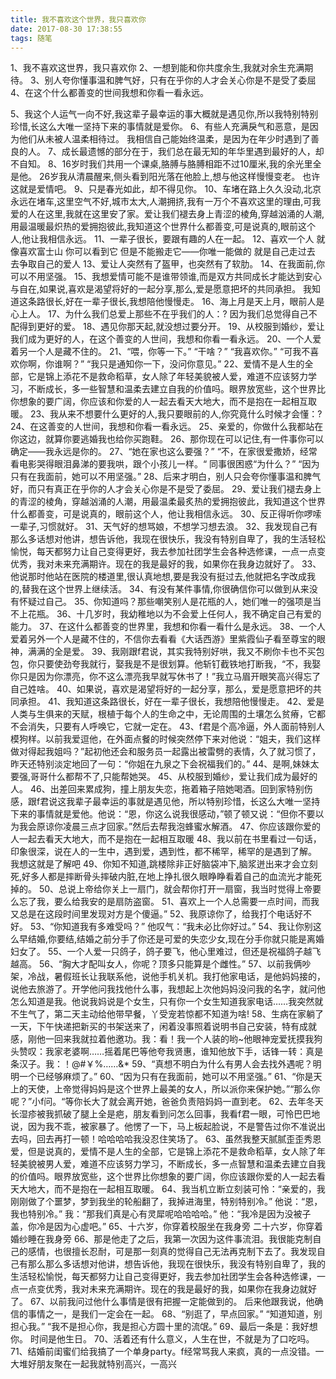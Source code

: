 ```yaml
---
title: 我不喜欢这个世界，我只喜欢你
date: 2017-08-30 17:38:55
tags: 随笔
---
```


1、我不喜欢这世界，我只喜欢你
2、一想到能和你共度余生,我就对余生充满期待。
3、别人夸你懂事温和脾气好，只有在乎你的人才会关心你是不是受了委屈
4、在这个什么都善变的世间我想和你看一看永远。

 <!-- more -->   

5、我这个人运气一向不好,我这辈子最幸运的事大概就是遇见你,所以我特别特别珍惜,长这么大唯一坚持下来的事情就是爱你。
6、有些人充满戾气和恶意，是因为他们从未被人温柔相待过。
我相信自己能始终温柔，是因为在年少时遇到了善良的人。
7、成长最遗憾的部分在于，我们总在最无知的年华里遇到最好的人，却不自知。
8、16岁时我们共用一个课桌,胳膊与胳膊相距不过10厘米,我的余光里全是他。
26岁我从清晨醒来,侧头看到阳光落在他脸上,想与他这样慢慢变老。
也许这就是爱情吧。
9、只是春光如此，却不得见你。
10、车堵在路上久久没动,北京永远在堵车,这里空气不好,城市太大,人潮拥挤,我有一万个不喜欢这里的理由,可我爱的人在这里,我就在这里安了家。爱让我们褪去身上青涩的棱角,穿越汹涌的人潮,用最温暖最炽热的爱拥抱彼此,我知道这个世界什么都善变,可是说真的,眼前这个人,他让我相信永远。
11、一辈子很长，要跟有趣的人在一起。
12、喜欢一个人 就像喜欢富士山 你可以看到它 但是不能搬走它——你唯一能做的 就是自己走过去 去争取自己的爱人
13、爱让人突然有了盔甲，也突然有了软肋。
14、在我面前,你可以不用坚强。
15、我想爱情可能不是谁带领谁,而是双方共同成长才能达到安心与自在,如果说,喜欢是渴望将好的一起分享,那么,爱是愿意把坏的共同承担。
我知道这条路很长,好在一辈子很长,我想陪他慢慢走。
16、海上月是天上月，眼前人是心上人。
17、为什么我们总爱上那些不在乎我们的人：?
因为我们总觉得自己不配得到更好的爱。
18、遇见你那天起,就没想过要分开。
19、从校服到婚纱，爱让我们成为更好的人，在这个善变的人世间，我想和你看一看永远。
20、一个人爱着另一个人是藏不住的。
21、“喂，你等一下。”
“干啥？”
“我喜欢你。”
“可我不喜欢你啊，你谁啊？”
“我只是通知你一下，没问你意见。”
22、爱情不是人生的全部，它是锦上添花不是救命稻草，女人除了年轻美貌被人爱，难道不应该努力学习，不断成长，多一些智慧和温柔去建立自我的价值吗。眼界放宽些，这个世界比你想象的要广阔，你应该和你爱的人一起去看天大地大，而不是抱在一起相互取暖。
23、我从来不想要什么更好的人,我只要眼前的人,你究竟什么时候才会懂：?
24、在这善变的人世间，我想和你看一看永远。
25、亲爱的，你做什么我都站在你这边，就算你要逃婚我也给你买跑鞋。
26、那你现在可以记住,有一件事你可以确定——我永远是你的。
27、“她在家也这么要强？”
“不，在家很爱撒娇，经常看电影哭得眼泪鼻涕的要我哄，跟个小孩儿一样。“
同事很困惑“为什么？”
“因为只有在我面前，她可以不用坚强。”
28、后来才明白，别人只会夸你懂事温和脾气好，而只有真正在乎你的人才会关心你是不是受了委屈。
29、爱让我们褪去身上的青涩的棱角，穿越汹涌的人潮，用最温柔最炙热的爱拥抱彼此，我知道这个世界什么都善变，可是说真的，眼前这个人，他让我相信永远。
30、反正得听你啰嗦一辈子,习惯就好。
31、天气好的想骂娘，不想学习想去浪。
32、我发现自己有那么多话想对他讲，想告诉他，我现在很快乐，我没有特别自卑了，我的生活轻松愉悦，每天都努力让自己变得更好，我去参加社团学生会各种选修课，一点一点变优秀，我对未来充满期许。现在的我是最好的我，如果你在我身边就好了。
33、他说那时他站在医院的楼道里,很认真地想,要是我没有挺过去,他就把名字改成我的,替我在这个世界上继续活。
34、有没有某件事情,你很确信你可以做到从来没有怀疑过自己。
35、你知道吗？那些嘲笑别人是花瓶的人，她们唯一的强项是当不上花瓶。
36、十几岁时，我幼稚地以为不会爱上任何人，我不确定自己有爱的能力。
37、在这什么都善变的世界里，我想和你看一看什么是永远。
38、一个人爱着另外一个人是藏不住的，不信你去看看《大话西游》里紫霞仙子看至尊宝的眼神，满满的全是爱。
39、我刚跟f君说，其实我特别好哄，我又不刷你卡也不买包包，你只要使劲夸我就行，娶我是不是很划算。他斩钉截铁地打断我，“不，我娶你只是因为你漂亮，你不这么漂亮我早就写休书了！”我立马眉开眼笑高兴得忘了自己姓啥。
40、如果说，喜欢是渴望将好的一起分享，那么，爱是愿意把坏的共同承担。
41、我知道这条路很长，好在一辈子很长，我想陪他慢慢走。
42、爱是人类与生俱来的天赋，根植于每个人的生命之中，无论周围的土壤怎么贫瘠，它都不会消失，只要有人呼唤它，它就一定在。
43、f君是个高冷逼，外人面前特别人模狗样。以前我爱逗他，在外面点餐的时候突然停下来对他说：“姐夫，我们这样做对得起我姐吗？”起初他还会和服务员一起露出被雷劈的表情，久了就习惯了，昨天还特别淡定地回了一句：“你姐在九泉之下会祝福我们的。”
44、是啊,妹妹太要强,哥哥什么都帮不了,只能帮她哭。
45、从校服到婚纱，爱让我们成为最好的人。
46、出差回来累成狗，撞上朋友失恋，拖着箱子陪她喝酒。回到家特别伤感，跟f君说这我辈子最幸运的事就是遇见他，所以特别珍惜，长这么大唯一坚持下来的事情就是爱他。他说：“恩，你这么说我很感动，”顿了顿又说：“但你不要以为我会原谅你凌晨三点才回家。”然后去帮我泡蜂蜜水解酒。
47、你应该跟你爱的人一起去看天大地大，而不是抱在一起相互取暖
48、我以前在书里看过一句话，印象很深，说在人的一生中，遇到爱，遇到性，都不稀罕，稀罕的是遇到了解。
我想这就是了解吧
49、你知不知道,跳楼除非正好脑袋冲下,脑浆迸出来才会立刻死,好多人都是摔断骨头摔破内脏,在地上挣扎很久眼睁睁看着自己的血流光才能死掉的。
50、总说上帝给你关上一扇门，就会帮你打开一扇窗，我当时觉得上帝要么忘了我，要么给我安的是扇防盗窗。
51、喜欢上一个人总需要一点时间，而我又总是在这段时间里发现对方是个傻逼。”
52、我原谅你了，给我打个电话好不好。
53、“你知道我有多难受吗？”
他叹气：“我未必比你好过。”
54、我让你别这么早结婚,你要结,结婚之前分手了你还是可爱的失恋少女,现在分手你就只能是离婚妇女了。
55、一个人爱一只鸽子，鸽子要飞，他心里难过，但还是祝福鸽子越飞越高。
56、“胸大才配叫女人，你呢？顶多只能算是个雌性。”
57、以前我俩吵架，冷战，暑假班长让我联系他，说他手机关机。我打他家电话，是他妈妈接的，说他去旅游了。开学他问我找他什么事，我想起上次他妈妈没问我的名字，就问他怎么知道是我。他说我妈说是个女生，只有你一个女生知道我家电话……我突然就不生气了，第二天主动给他带早餐，丫受宠若惊都不知道为啥!
58、生病在家躺了一天，下午快递把新买的书架送来了，闲着没事照着说明书自己安装，特有成就感，刚他一回来我就拉着他邀功。我：看！我一个人装的哟~他眼神宠爱抚摸我狗头赞叹：我家老婆啊……摇着尾巴等他夸我贤惠，谁知他放下手，话锋一转：真是条汉子。我：！@#￥%……&*
59、“真想不明白为什么有男人会去找外遇呢？明明一个已经够麻烦了。”
60、“因为只有在我面前，她可以不用坚强。”
61、“你是天上的天使，上帝觉得妈妈是这个世界上最美的女人，所以派你来保护她。”“那么你呢？”小f问。“等你长大了就会离开她，爸爸负责陪妈妈一直到老。
62、去年冬天长湿疹被我抓破了腿上全是疤，朋友看到问怎么回事，我看f君一眼，可怜巴巴地说，因为我不乖，被家暴了。他愣了一下，马上板起脸说，不是警告过你不准说出去吗，回去再打一顿！哈哈哈哈我没忍住笑场了。
63、虽然我整天腻腻歪歪秀恩爱，但是说真的，爱情不是人生的全部，它是锦上添花不是救命稻草，女人除了年轻美貌被男人爱，难道不应该努力学习，不断成长，多一点智慧和温柔去建立自我的价值吗。眼界放宽些，这个世界比你想象的要广阔，你应该跟你爱的人一起去看天大地大，而不是抱在一起相互取暖。
64、我当机立断立刻装可怜：“亲爱的，我刚刚做了个噩梦，梦到我坐的轮船翻了，我掉进海里，特别特别冷。”
他说：“恩，我也特别冷。”
我：“那我们真是心有灵犀呢哈哈哈哈。”
他：“我冷是因为没被子盖，你冷是因为心虚吧。”
65、十六岁，你穿着校服坐在我身旁
二十六岁，你穿着婚纱睡在我身旁
66、那是他走了之后，我第一次因为这件事流泪。我很能克制自己的感情，也很擅长忍耐，可是那一刻真的觉得自己无法再克制下去了。我发现自己有那么那么多话想对他讲，想告诉他，我现在很快乐，我没有特别自卑了，我的生活轻松愉悦，每天都努力让自己变得更好，我去参加社团学生会各种选修课，一点一点变优秀，我对未来充满期许。现在的我是最好的我，如果你在我身边就好了。
67、以前我问过他什么事情是很有把握一定能做到的。
后来他跟我说，他确信的事情之一，是我们一定会在一起。
68、“别逛了，早点回家。”
“知道知道，别担心我。”
“我不是担心你，我是担心方圆十里的流氓。”
69、最后一条是：我好想你。
时间是他生日。
70、活着还有什么意义，人生在世，不就是为了口吃吗。
71、结婚前闺蜜们给我搞了一个单身party。f经常骂我人来疯，真的一点没错。一大堆好朋友聚在一起我就特别高兴，一高兴